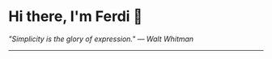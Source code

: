 <h1>Hi there, I'm Ferdi 👋</h1>

<p><em>
  "Simplicity is the glory of expression." — Walt Whitman
</em></p>

---
